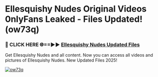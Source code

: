 # Ellesquishy Nudes Original Videos 0nlyFans Leaked - Files Updated! (ow73q)

<h3>🔴 CLICK HERE 🌐==►► <a href="https://tinyurl.com/yrmya6cz" rel="nofollow">Ellesquishy Nudes Updated Files</a></h3>

Get Ellesquishy Nudes and all content. Now you can access all videos and pictures of Ellesquishy Nudes. New Updated Files 2025!

[![ow73q](https://i.imgur.com/FMdXYCs.gif)](https://tinyurl.com/yrmya6cz)
